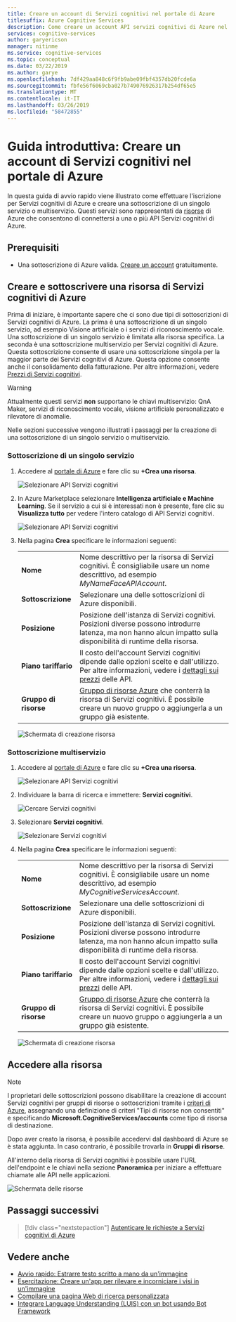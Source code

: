 ```yaml
---
title: Creare un account di Servizi cognitivi nel portale di Azure
titlesuffix: Azure Cognitive Services
description: Come creare un account API servizi cognitivi di Azure nel portale di Azure.
services: cognitive-services
author: garyericson
manager: nitinme
ms.service: cognitive-services
ms.topic: conceptual
ms.date: 03/22/2019
ms.author: garye
ms.openlocfilehash: 7df429aa848c6f9fb9abe09fbf4357db20fcde6a
ms.sourcegitcommit: fbfe56f6069cba027b749076926317b254df65e5
ms.translationtype: MT
ms.contentlocale: it-IT
ms.lasthandoff: 03/26/2019
ms.locfileid: "58472855"
---
```

# <a name="quickstart-create-a-cognitive-services-account-in-the-azure-portal"></a>Guida introduttiva: Creare un account di Servizi cognitivi nel portale di Azure

In questa guida di avvio rapido viene illustrato come effettuare l'iscrizione per Servizi cognitivi di Azure e creare una sottoscrizione di un singolo servizio o multiservizio. Questi servizi sono rappresentati da [risorse](https://docs.microsoft.com/azure/azure-resource-manager/resource-group-portal) di Azure che consentono di connettersi a una o più API Servizi cognitivi di Azure.

## <a name="prerequisites"></a>Prerequisiti

* Una sottoscrizione di Azure valida. [Creare un account](https://azure.microsoft.com/free/) gratuitamente.

## <a name="create-and-subscribe-to-an-azure-cognitive-services-resource"></a>Creare e sottoscrivere una risorsa di Servizi cognitivi di Azure

Prima di iniziare, è importante sapere che ci sono due tipi di sottoscrizioni di Servizi cognitivi di Azure. La prima è una sottoscrizione di un singolo servizio, ad esempio Visione artificiale o i servizi di riconoscimento vocale. Una sottoscrizione di un singolo servizio è limitata alla risorsa specifica. La seconda è una sottoscrizione multiservizio per Servizi cognitivi di Azure. Questa sottoscrizione consente di usare una sottoscrizione singola per la maggior parte dei Servizi cognitivi di Azure. Questa opzione consente anche il consolidamento della fatturazione. Per altre informazioni, vedere [Prezzi di Servizi cognitivi](https://azure.microsoft.com/pricing/details/cognitive-services/).

>[!WARNING]
> Attualmente questi servizi **non** supportano le chiavi multiservizio: QnA Maker, servizi di riconoscimento vocale, visione artificiale personalizzato e rilevatore di anomalie.

Nelle sezioni successive vengono illustrati i passaggi per la creazione di una sottoscrizione di un singolo servizio o multiservizio.

### <a name="single-service-subscription"></a>Sottoscrizione di un singolo servizio

1. Accedere al [portale di Azure](https://portal.azure.com) e fare clic su **+Crea una risorsa**.

    ![Selezionare API Servizi cognitivi](media/cognitive-services-apis-create-account/azurePortalScreen.png)

2. In Azure Marketplace selezionare **Intelligenza artificiale e Machine Learning**. Se il servizio a cui si è interessati non è presente, fare clic su **Visualizza tutto** per vedere l'intero catalogo di API Servizi cognitivi.

    ![Selezionare API Servizi cognitivi](media/cognitive-services-apis-create-account/azureMarketplace.png)

3. Nella pagina **Crea** specificare le informazioni seguenti:

    |    |    |
    |--|--|
    | **Nome** | Nome descrittivo per la risorsa di Servizi cognitivi. È consigliabile usare un nome descrittivo, ad esempio *MyNameFaceAPIAccount*. |
    | **Sottoscrizione** | Selezionare una delle sottoscrizioni di Azure disponibili. |
    | **Posizione** | Posizione dell'istanza di Servizi cognitivi. Posizioni diverse possono introdurre latenza, ma non hanno alcun impatto sulla disponibilità di runtime della risorsa. |
    | **Piano tariffario** | Il costo dell'account Servizi cognitivi dipende dalle opzioni scelte e dall'utilizzo. Per altre informazioni, vedere i [dettagli sui prezzi](https://azure.microsoft.com/pricing/details/cognitive-services/) delle API.
    | **Gruppo di risorse** | [Gruppo di risorse Azure](https://docs.microsoft.com/azure/architecture/cloud-adoption/getting-started/azure-resource-access#what-is-an-azure-resource-group) che conterrà la risorsa di Servizi cognitivi. È possibile creare un nuovo gruppo o aggiungerla a un gruppo già esistente. |

    ![Schermata di creazione risorsa](media/cognitive-services-apis-create-account/resource_create_screen.png)

### <a name="multi-service-subscription"></a>Sottoscrizione multiservizio

1. Accedere al [portale di Azure](https://portal.azure.com) e fare clic su **+Crea una risorsa**.

    ![Selezionare API Servizi cognitivi](media/cognitive-services-apis-create-account/azurePortalScreenMulti.png)

2. Individuare la barra di ricerca e immettere: **Servizi cognitivi**.

    ![Cercare Servizi cognitivi](media/cognitive-services-apis-create-account/azureCogServSearchMulti.png)

3. Selezionare **Servizi cognitivi**.

    ![Selezionare Servizi cognitivi](media/cognitive-services-apis-create-account/azureMarketplaceMulti.png)

3. Nella pagina **Crea** specificare le informazioni seguenti:

    |    |    |
    |--|--|
    | **Nome** | Nome descrittivo per la risorsa di Servizi cognitivi. È consigliabile usare un nome descrittivo, ad esempio *MyCognitiveServicesAccount*. |
    | **Sottoscrizione** | Selezionare una delle sottoscrizioni di Azure disponibili. |
    | **Posizione** | Posizione dell'istanza di Servizi cognitivi. Posizioni diverse possono introdurre latenza, ma non hanno alcun impatto sulla disponibilità di runtime della risorsa. |
    | **Piano tariffario** | Il costo dell'account Servizi cognitivi dipende dalle opzioni scelte e dall'utilizzo. Per altre informazioni, vedere i [dettagli sui prezzi](https://azure.microsoft.com/pricing/details/cognitive-services/) delle API.
    | **Gruppo di risorse** | [Gruppo di risorse Azure](https://docs.microsoft.com/azure/architecture/cloud-adoption/getting-started/azure-resource-access#what-is-an-azure-resource-group) che conterrà la risorsa di Servizi cognitivi. È possibile creare un nuovo gruppo o aggiungerla a un gruppo già esistente. |

    ![Schermata di creazione risorsa](media/cognitive-services-apis-create-account/resource_create_screen_multi.png)

## <a name="access-your-resource"></a>Accedere alla risorsa

> [!NOTE]
> I proprietari delle sottoscrizioni possono disabilitare la creazione di account Servizi cognitivi per gruppi di risorse o sottoscrizioni tramite i [criteri di Azure](https://docs.microsoft.com/azure/governance/policy/overview#policy-definition), assegnando una definizione di criteri "Tipi di risorse non consentiti" e specificando **Microsoft.CognitiveServices/accounts** come tipo di risorsa di destinazione.

Dopo aver creato la risorsa, è possibile accedervi dal dashboard di Azure se è stata aggiunta. In caso contrario, è possibile trovarla in **Gruppi di risorse**.

All'interno della risorsa di Servizi cognitivi è possibile usare l'URL dell'endpoint e le chiavi nella sezione **Panoramica** per iniziare a effettuare chiamate alle API nelle applicazioni.

![Schermata delle risorse](media/cognitive-services-apis-create-account/resourceScreen.png)

## <a name="next-steps"></a>Passaggi successivi

> [!div class="nextstepaction"]
> [Autenticare le richieste a Servizi cognitivi di Azure](authentication.md)

## <a name="see-also"></a>Vedere anche 

* [Avvio rapido: Estrarre testo scritto a mano da un'immagine](https://docs.microsoft.com/azure/cognitive-services/computer-vision/quickstarts/csharp-hand-text)
* [Esercitazione: Creare un'app per rilevare e incorniciare i visi in un'immagine](https://docs.microsoft.com/azure/cognitive-services/Face/Tutorials/FaceAPIinCSharpTutorial)
* [Compilare una pagina Web di ricerca personalizzata](https://docs.microsoft.com/azure/cognitive-services/bing-custom-search/tutorials/custom-search-web-page)
* [Integrare Language Understanding (LUIS) con un bot usando Bot Framework](https://docs.microsoft.com/azure/cognitive-services/luis/luis-nodejs-tutorial-build-bot-framework-sample)
